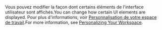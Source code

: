 <span data-ttu-id="6778b-101">Vous pouvez modifier la façon dont certains éléments de l'interface utilisateur sont affichés.</span><span class="sxs-lookup"><span data-stu-id="6778b-101">You can change how certain UI elements are displayed.</span></span> <span data-ttu-id="6778b-102">Pour plus d'informations, voir [Personnalisation de votre espace de travail](../ui-personalization-user.md).</span><span class="sxs-lookup"><span data-stu-id="6778b-102">For more information, see [Personalizing Your Workspace](../ui-personalization-user.md).</span></span>
